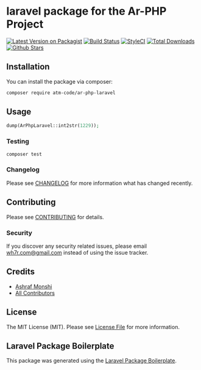 # laravel package for the Ar-PHP Project

[![Latest Version on Packagist](https://img.shields.io/packagist/v/atm-code/ar-php-laravel)](https://packagist.org/packages/atm-code/ar-php-laravel)
[![Build Status](https://img.shields.io/travis/com/atm-code/ar-php-laravel)](https://travis-ci.com/atm-code/ar-php-laravel)
[![StyleCI](https://github.styleci.io/repos/354853609/shield?branch=main)](https://github.styleci.io/repos/354853609?branch=main)
[![Total Downloads](https://img.shields.io/packagist/dt/atm-code/ar-php-laravel)](https://packagist.org/packages/atm-code/ar-php-laravel)
[![Github Stars](https://img.shields.io/github/stars/atm-code/ar-php-laravel)](https://github.com/atm-code/ar-php-laravel)

## Installation

You can install the package via composer:

```bash
composer require atm-code/ar-php-laravel
```

## Usage

``` php
dump(ArPhpLaravel::int2str(1229));
```

### Testing

``` bash
composer test
```

### Changelog

Please see [CHANGELOG](CHANGELOG.md) for more information what has changed recently.

## Contributing

Please see [CONTRIBUTING](CONTRIBUTING.md) for details.

### Security

If you discover any security related issues, please email wh7r.com@gmail.com instead of using the issue tracker.

## Credits

- [Ashraf Monshi](https://github.com/atm-code)
- [All Contributors](../../contributors)

## License

The MIT License (MIT). Please see [License File](LICENSE.md) for more information.

## Laravel Package Boilerplate

This package was generated using the [Laravel Package Boilerplate](https://laravelpackageboilerplate.com).
